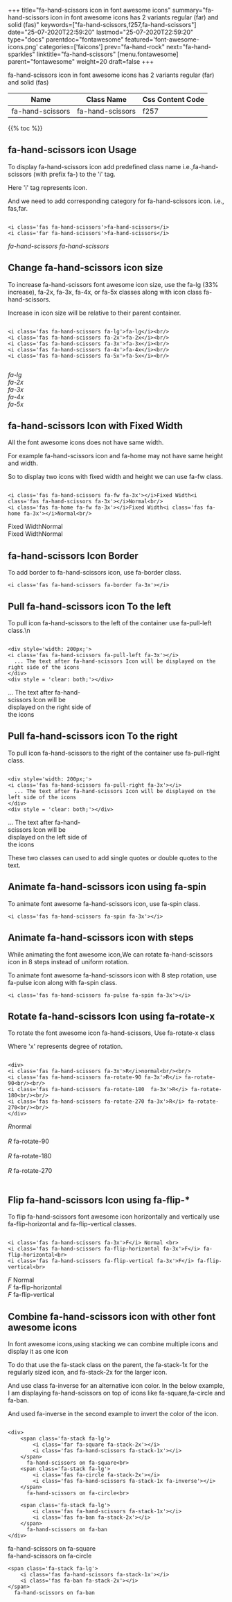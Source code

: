 +++
title="fa-hand-scissors icon in font awesome icons"
summary="fa-hand-scissors icon in font awesome icons has 2 variants regular (far) and solid (fas)"
keywords=["fa-hand-scissors,f257,fa-hand-scissors"]
date="25-07-2020T22:59:20"
lastmod="25-07-2020T22:59:20"
type="docs"
parentdoc="fontawesome"
featured='font-awesome-icons.png'
categories=['faicons']
prev="fa-hand-rock"
next="fa-hand-sparkles"
linktitle="fa-hand-scissors"
[menu.fontawesome]
parent="fontawesome"
weight=20
draft=false
+++


fa-hand-scissors icon in font awesome icons has 2 variants regular (far) and solid (fas)

<div class='table-responsive'><table class='table'><thead><tr><th>Name</th><th>Class Name</th><th>Css Content Code</th></tr></thead><tbody><tr><td>fa-hand-scissors</td><td>fa-hand-scissors</td><td>f257</td></tr></tbody></table></div>


{{% toc %}}


## fa-hand-scissors icon Usage

To display fa-hand-scissors icon add predefined class name i.e.,fa-hand-scissors (with prefix fa-) to the 'i' tag.

Here 'i' tag represents icon.

And we need to add corresponding category for fa-hand-scissors icon. i.e., fas,far.


```

<i class='fas fa-hand-scissors'>fa-hand-scissors</i>
<i class='far fa-hand-scissors'>fa-hand-scissors</i>
```

<i class='fas fa-hand-scissors'>fa-hand-scissors</i>
<i class='far fa-hand-scissors'>fa-hand-scissors</i>




## Change fa-hand-scissors icon size
To increase fa-hand-scissors font awesome icon size, use the fa-lg (33% increase), fa-2x, fa-3x, fa-4x, or fa-5x classes along with icon class fa-hand-scissors.

Increase in icon size will be relative to their parent container. 

```

<i class='fas fa-hand-scissors fa-lg'>fa-lg</i><br/>
<i class='fas fa-hand-scissors fa-2x'>fa-2x</i><br/>
<i class='fas fa-hand-scissors fa-3x'>fa-3x</i><br/>
<i class='fas fa-hand-scissors fa-4x'>fa-4x</i><br/>
<i class='fas fa-hand-scissors fa-5x'>fa-5x</i><br/>
            
```

<i class='fas fa-hand-scissors fa-lg'>fa-lg</i><br/>
<i class='fas fa-hand-scissors fa-2x'>fa-2x</i><br/>
<i class='fas fa-hand-scissors fa-3x'>fa-3x</i><br/>
<i class='fas fa-hand-scissors fa-4x'>fa-4x</i><br/>
<i class='fas fa-hand-scissors fa-5x'>fa-5x</i><br/>
            



## fa-hand-scissors Icon with Fixed Width 

All the font awesome icons does not have same width.

For example fa-hand-scissors icon and fa-home may not have same height and width.

So to display two icons with fixed width and height we can use fa-fw class.


```

<i class='fas fa-hand-scissors fa-fw fa-3x'></i>Fixed Width<i class='fas fa-hand-scissors fa-3x'></i>Normal<br/>
<i class='fas fa-home fa-fw fa-3x'></i>Fixed Width<i class='fas fa-home fa-3x'></i>Normal<br/>
```

<i class='fas fa-hand-scissors fa-fw fa-3x'></i>Fixed Width<i class='fas fa-hand-scissors fa-3x'></i>Normal<br/>
<i class='fas fa-home fa-fw fa-3x'></i>Fixed Width<i class='fas fa-home fa-3x'></i>Normal<br/>



## fa-hand-scissors Icon Border 

To add border to fa-hand-scissors icon, use fa-border class.


```
<i class='fas fa-hand-scissors fa-border fa-3x'></i>

```
<i class='fas fa-hand-scissors fa-border fa-3x'></i>





## Pull fa-hand-scissors icon To the left

To pull icon fa-hand-scissors to the left of the container use fa-pull-left class.\n

```

<div style='width: 200px;'>
<i class='fas fa-hand-scissors fa-pull-left fa-3x'></i>
  ... The text after fa-hand-scissors Icon will be displayed on the right side of the icons
</div>
<div style = 'clear: both;'></div>
```

<div style='width: 200px;'>
<i class='fas fa-hand-scissors fa-pull-left fa-3x'></i>
  ... The text after fa-hand-scissors Icon will be displayed on the right side of the icons
</div>
<div style = 'clear: both;'></div>




## Pull fa-hand-scissors icon To the right
To pull icon fa-hand-scissors to the right of the container use fa-pull-right class.

```

<div style='width: 200px;'>
<i class='fas fa-hand-scissors fa-pull-right fa-3x'></i>
  ... The text after fa-hand-scissors Icon will be displayed on the left side of the icons
</div>
<div style = 'clear: both;'></div>
```

<div style='width: 200px;'>
<i class='fas fa-hand-scissors fa-pull-right fa-3x'></i>
  ... The text after fa-hand-scissors Icon will be displayed on the left side of the icons
</div>
<div style = 'clear: both;'></div>

These two classes can used to add single quotes or double quotes to the text.


## Animate fa-hand-scissors icon using fa-spin
To animate font awesome fa-hand-scissors icon, use fa-spin class.

```
<i class='fas fa-hand-scissors fa-spin fa-3x'></i>
```
<i class='fas fa-hand-scissors fa-spin fa-3x'></i>




## Animate fa-hand-scissors icon with steps
While animating the font awesome icon,We can rotate fa-hand-scissors icon in 8 steps instead of uniform rotation.

To animate font awesome fa-hand-scissors icon with 8 step rotation, use fa-pulse icon along with fa-spin class.


```
<i class='fas fa-hand-scissors fa-pulse fa-spin fa-3x'></i>

```
<i class='fas fa-hand-scissors fa-pulse fa-spin fa-3x'></i>





## Rotate fa-hand-scissors Icon using fa-rotate-x
To rotate the font awesome icon fa-hand-scissors, Use fa-rotate-x class

Where 'x' represents degree of rotation.


```

<div>
<i class='fas fa-hand-scissors fa-3x'>R</i>normal<br/><br/>
<i class='fas fa-hand-scissors fa-rotate-90 fa-3x'>R</i> fa-rotate-90<br/><br/> 
<i class='fas fa-hand-scissors fa-rotate-180  fa-3x'>R</i> fa-rotate-180<br/><br/> 
<i class='fas fa-hand-scissors fa-rotate-270 fa-3x'>R</i> fa-rotate-270<br/><br/>
</div>
```

<div>
<i class='fas fa-hand-scissors fa-3x'>R</i>normal<br/><br/>
<i class='fas fa-hand-scissors fa-rotate-90 fa-3x'>R</i> fa-rotate-90<br/><br/> 
<i class='fas fa-hand-scissors fa-rotate-180  fa-3x'>R</i> fa-rotate-180<br/><br/> 
<i class='fas fa-hand-scissors fa-rotate-270 fa-3x'>R</i> fa-rotate-270<br/><br/>
</div>




## Flip fa-hand-scissors Icon using fa-flip-*
To flip fa-hand-scissors font awesome icon horizontally and vertically use fa-flip-horizontal and fa-flip-vertical classes. 

```

<i class='fas fa-hand-scissors fa-3x'>F</i> Normal <br>
<i class='fas fa-hand-scissors fa-flip-horizontal fa-3x'>F</i> fa-flip-horizontal<br>
<i class='fas fa-hand-scissors fa-flip-vertical fa-3x'>F</i> fa-flip-vertical<br>
```

<i class='fas fa-hand-scissors fa-3x'>F</i> Normal <br>
<i class='fas fa-hand-scissors fa-flip-horizontal fa-3x'>F</i> fa-flip-horizontal<br>
<i class='fas fa-hand-scissors fa-flip-vertical fa-3x'>F</i> fa-flip-vertical<br>




## Combine fa-hand-scissors icon with other font awesome icons
In font awesome icons,using stacking we can combine multiple icons and display it as one icon 

To do that use the fa-stack class on the parent, the fa-stack-1x for the regularly sized icon, and fa-stack-2x for the larger icon.

And use class fa-inverse for an alternative icon color. 
In the below example, I am displaying fa-hand-scissors on top of icons like fa-square,fa-circle and fa-ban.

And used fa-inverse in the second example to invert the color of the icon.

```

<div>
    <span class='fa-stack fa-lg'>
        <i class='far fa-square fa-stack-2x'></i>
        <i class='fas fa-hand-scissors fa-stack-1x'></i>
    </span>
      fa-hand-scissors on fa-square<br>
    <span class='fa-stack fa-lg'>
        <i class='fas fa-circle fa-stack-2x'></i>
        <i class='fas fa-hand-scissors fa-stack-1x fa-inverse'></i>
    </span>
      fa-hand-scissors on fa-circle<br>

    <span class='fa-stack fa-lg'>
        <i class='fas fa-hand-scissors fa-stack-1x'></i>
        <i class='fas fa-ban fa-stack-2x'></i>
    </span>
      fa-hand-scissors on fa-ban
</div>
```

<div>
    <span class='fa-stack fa-lg'>
        <i class='far fa-square fa-stack-2x'></i>
        <i class='fas fa-hand-scissors fa-stack-1x'></i>
    </span>
      fa-hand-scissors on fa-square<br>
    <span class='fa-stack fa-lg'>
        <i class='fas fa-circle fa-stack-2x'></i>
        <i class='fas fa-hand-scissors fa-stack-1x fa-inverse'></i>
    </span>
      fa-hand-scissors on fa-circle<br>

    <span class='fa-stack fa-lg'>
        <i class='fas fa-hand-scissors fa-stack-1x'></i>
        <i class='fas fa-ban fa-stack-2x'></i>
    </span>
      fa-hand-scissors on fa-ban
</div>






